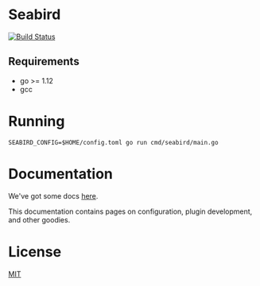 # Seabird

[![Build Status](https://travis-ci.org/belak/go-seabird.svg?branch=master)](https://travis-ci.org/belak/go-seabird)

## Requirements

* go >= 1.12
* gcc

# Running

```
SEABIRD_CONFIG=$HOME/config.toml go run cmd/seabird/main.go
```

# Documentation

We've got some docs [here](./docs/README.md).

This documentation contains pages on configuration, plugin development, and other goodies.

# License

[MIT](LICENSE)
